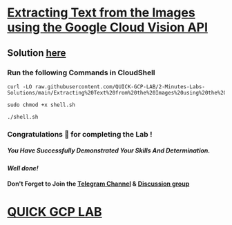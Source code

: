 # [Extracting Text from the Images using the Google Cloud Vision API](https://www.cloudskillsboost.google/paths/17/course_templates/18/labs/381944)

## Solution [here]()

### Run the following Commands in CloudShell

```
curl -LO raw.githubusercontent.com/QUICK-GCP-LAB/2-Minutes-Labs-Solutions/main/Extracting%20Text%20from%20the%20Images%20using%20the%20Google%20Cloud%20Vision%20API/shell.sh

sudo chmod +x shell.sh

./shell.sh
```

### Congratulations 🎉 for completing the Lab !

##### *You Have Successfully Demonstrated Your Skills And Determination.*

#### *Well done!*

#### Don't Forget to Join the [Telegram Channel](https://t.me/quickgcplab) & [Discussion group](https://t.me/quickgcplabchats)

# [QUICK GCP LAB](https://www.youtube.com/@quickgcplab)